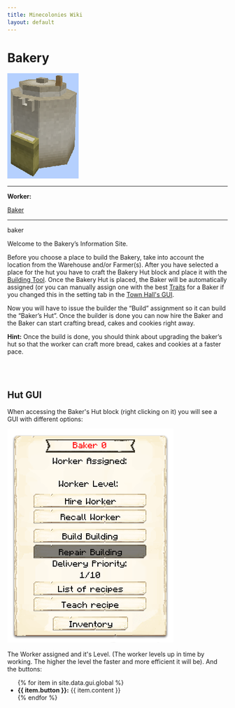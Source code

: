 ```yaml
---
title: Minecolonies Wiki
layout: default
---
```

# Bakery

<div class="infobox box text-center">
    <img src="../../assets/images/buildings/Bakery_Block.png" alt="Bakery" />
    <hr />
    <div class="row section-text text-left">
        <div class="col">
        <p><strong>Worker:</strong></p>
        </div>
        <div class="col">
        <p><a href="../workers/baker">Baker</a></p>
        </div>
    </div>
    <hr />
    <recipe>baker</recipe>
</div>

Welcome to the Bakery’s Information Site.

Before you choose a place to build the Bakery, take into account the location from the Warehouse and/or Farmer(s). After you have selected a place for the hut you have to craft the Bakery Hut block and place it with the [Building Tool](../items/buildingtool). Once the Bakery Hut is placed, the Baker will be automatically assigned (or you can manually assign one with the best [Traits](../systems/workerinfo) for a Baker if you changed this in the setting tab in the [Town Hall's GUI](../../source/buildings/townhall).

Now you will have to issue the builder the “Build” assignment so it can build the “Baker’s Hut”. Once the builder is done you can now hire the Baker and the Baker can start crafting bread, cakes and cookies right away.

**Hint:** Once the build is done, you should think about upgrading the baker’s hut so that the worker can craft more bread, cakes and cookies at a faster pace.

<br><br>

## Hut GUI

When accessing the Baker's Hut block (right clicking on it) you will see a GUI with different options:

<div class="row">
  <div class="col-sm-12 col-md">
    <img src="../../assets/images/gui/bakergui.png" class="img-fluid mx-auto" alt="Baker GUI">
  </div>
  <div class="col-sm-12 col-md">
    <p>The Worker assigned and it's Level. (The worker levels up in time by working. The higher the level the faster and more efficient it will be). And the buttons:</p>
    <ul>
      {% for item in site.data.gui.global %}
        <li><strong>{{ item.button }}:</strong> {{ item.content }}</li>
      {% endfor %}
    </ul>
  </div>
</div>
